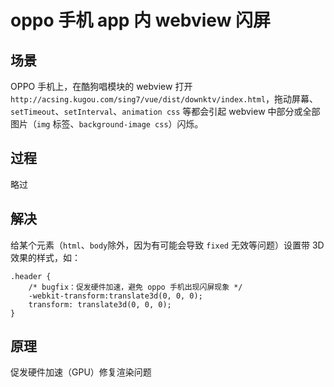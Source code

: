 # oppo 手机 app 内 webview 闪屏

## 场景

OPPO 手机上，在酷狗唱模块的 webview 打开 `http://acsing.kugou.com/sing7/vue/dist/downktv/index.html`，拖动屏幕、`setTimeout`、`setInterval`、`animation css` 等都会引起 webview 中部分或全部图片（`img` 标签、`background-image css`）闪烁。

## 过程

略过

## 解决

给某个元素（`html`、`body`除外，因为有可能会导致 `fixed` 无效等问题）设置带 3D 效果的样式，如：

```
.header {
    /* bugfix：促发硬件加速，避免 oppo 手机出现闪屏现象 */
    -webkit-transform:translate3d(0, 0, 0);
    transform: translate3d(0, 0, 0);
}
```

## 原理

促发硬件加速（GPU）修复渲染问题
